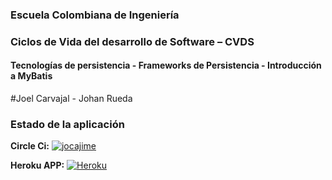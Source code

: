 ### Escuela Colombiana de Ingeniería
### Ciclos de Vida del desarrollo de Software – CVDS
#### Tecnologías de persistencia - Frameworks de Persistencia - Introducción a MyBatis
#Joel Carvajal - Johan Rueda

### Estado de la aplicación
**Circle Ci:**  [![jocajime](https://circleci.com/gh/jocajime/CVDS-LAB8.svg?style=shield)](https://app.circleci.com/pipelines/github/jocajime/CVDS-LAB8)

**Heroku APP:**  [![Heroku](https://heroku-badge.herokuapp.com/?app=heroku-badge&style=flat)](https://registroclientes-jj.herokuapp.com/)

